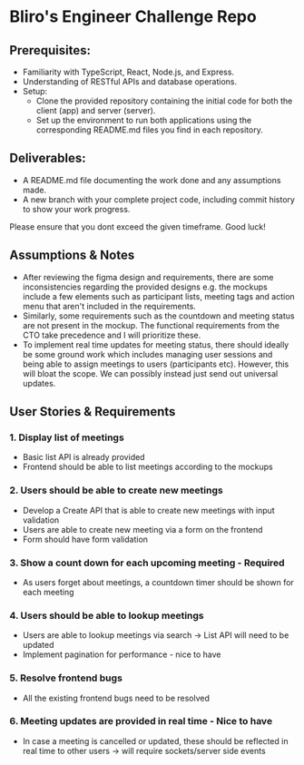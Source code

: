 # Bliro's Engineer Challenge Repo

## Prerequisites:
- Familiarity with TypeScript, React, Node.js, and Express.
- Understanding of RESTful APIs and database operations.
- Setup:
  - Clone the provided repository containing the initial code for both the client (app) and server (server). 
  - Set up the environment to run both applications using the corresponding README.md files you find in each repository.

## Deliverables:

- A README.md file documenting the work done and any assumptions made.
- A new branch with your complete project code, including commit history to show your work progress.

Please ensure that you dont exceed the given timeframe. Good luck!

## Assumptions & Notes
- After reviewing the figma design and requirements, there are some inconsistencies regarding the provided designs e.g. the mockups include a few elements such as participant lists, meeting tags and action menu that aren't included in the requirements. 
- Similarly, some requirements such as the countdown and meeting status are not present in the mockup. The functional requirements from the CTO take precedence and I will prioritize these. 
- To implement real time updates for meeting status, there should ideally be some ground work which includes managing user sessions and being able to assign meetings to users (participants etc). However, this will bloat the scope. We can possibly instead just send out universal updates.

## User Stories & Requirements

### 1. Display list of meetings
- Basic list API is already provided
- Frontend should be able to list meetings according to the mockups

### 2. Users should be able to create new meetings
- Develop a Create API that is able to create new meetings with input validation
- Users are able to create new meeting via a form on the frontend
- Form should have form validation

### 3. Show a count down for each upcoming meeting - Required
- As users forget about meetings, a countdown timer should be shown for each meeting

### 4. Users should be able to lookup meetings
- Users are able to lookup meetings via search -> List API will need to be updated
- Implement pagination for performance - nice to have

### 5. Resolve frontend bugs
- All the existing frontend bugs need to be resolved

### 6. Meeting updates are provided in real time - Nice to have
- In case a meeting is cancelled or updated, these should be reflected in real time to other users -> will require sockets/server side events
